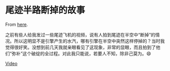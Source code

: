 # 尾迹半路断掉的故事

From [here](https://yinwang1.substack.com/p/24d).

之前有些人给我发过一些尾迹飞机的视频，说有人拍到尾迹在半空中“断掉”的情况。所以这明显不是引擎产生的水汽，哪有引擎在半空中突然这样停掉的？当时我觉得很好笑。没想到前几天我就亲眼看见了这现象，非常的显眼，而且拍到了他们“弥补”这个破绽的全过程。对此我只能说，若要人不知，除非己莫为。😄

[Video](https://www.youtube-nocookie.com/embed/Nzh2i0Xe93I)

